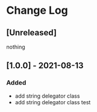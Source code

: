 # Change Log

## [Unreleased]

nothing

## [1.0.0] - 2021-08-13

### Added

- add string delegator class
- add string delegator class test

